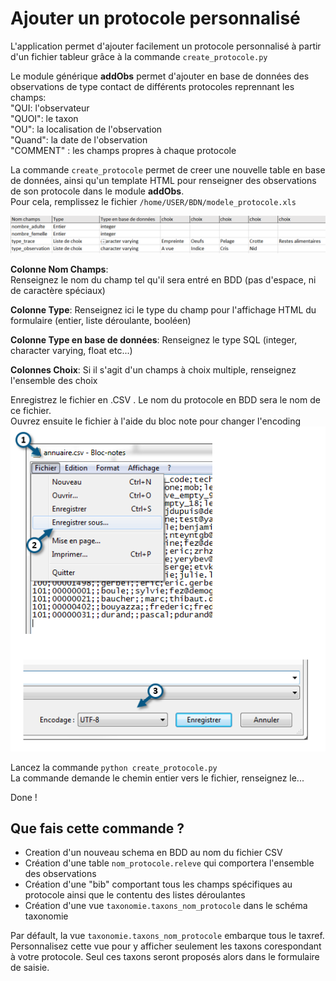 # Ajouter un protocole personnalisé

L'application permet d'ajouter facilement un protocole personnalisé à partir d'un fichier tableur grâce à la commande `create_protocole.py`  

Le module générique **addObs** permet d'ajouter en base de données des observations de type contact de différents protocoles reprennant les champs:   
"QUI: l'observateur  
"QUOI": le taxon  
"OU": la localisation de l'observation  
"Quand": la date de l'observation  
"COMMENT" : les champs propres à chaque protocole

La commande `create_protocole` permet de creer une nouvelle table en base de données, ainsi qu'un template HTML pour renseigner des observations de son protocole dans le module **addObs**.  
Pour cela, remplissez le fichier `/home/USER/BDN/modele_protocole.xls`  
  
![modele_protocole](https://github.com/TheoLechemia/BDN/blob/master/documentation/images/modele_protocoe.PNG)
  
  
**Colonne Nom Champs**:  
Renseignez le nom du champ tel qu'il sera entré en BDD (pas d'espace, ni de caractère spéciaux)  
  
**Colonne Type**:
Renseignez ici le type du champ pour l'affichage HTML du formulaire (entier, liste déroulante, booléen)
  
**Colonne Type en base de données**:
Renseignez le type SQL (integer, character varying, float etc...)
  
**Colonnes Choix**:
Si il s'agit d'un champs à choix multiple, renseignez l'ensemble des choix  

Enregistrez le fichier en .CSV . Le nom du protocole en BDD sera le nom de ce fichier.  
Ouvrez ensuite le fichier à l'aide du bloc note pour changer l'encoding
![modele_protocole](https://github.com/TheoLechemia/BDN/blob/master/documentation/images/utf_8.png)

Lancez la commande `python create_protocole.py`  
La commande demande le chemin entier vers le fichier, renseignez le...

Done !



## Que fais cette commande ?

* Creation d'un nouveau schema en BDD au nom du fichier CSV
* Création d'une table `nom_protocole.releve` qui comportera l'ensemble des observations
* Création d'une "bib" comportant tous les champs spécifiques au protocole ainsi que le contentu des listes déroulantes
* Création d'une vue `taxonomie.taxons_nom_protocole` dans le schéma taxonomie

Par défault, la vue `taxonomie.taxons_nom_protocole` embarque tous le taxref. Personnalisez cette vue pour y afficher seulement les taxons corespondant à votre protocole. Seul ces taxons seront proposés alors dans le formulaire de saisie.






